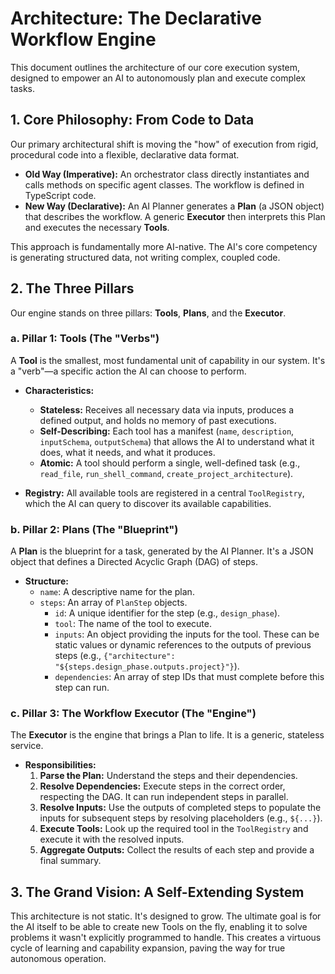# Architecture: The Declarative Workflow Engine

This document outlines the architecture of our core execution system, designed to empower an AI to autonomously plan and execute complex tasks.

## 1. Core Philosophy: From Code to Data

Our primary architectural shift is moving the "how" of execution from rigid, procedural code into a flexible, declarative data format.

-   **Old Way (Imperative):** An orchestrator class directly instantiates and calls methods on specific agent classes. The workflow is defined in TypeScript code.
-   **New Way (Declarative):** An AI Planner generates a **Plan** (a JSON object) that describes the workflow. A generic **Executor** then interprets this Plan and executes the necessary **Tools**.

This approach is fundamentally more AI-native. The AI's core competency is generating structured data, not writing complex, coupled code.

## 2. The Three Pillars

Our engine stands on three pillars: **Tools**, **Plans**, and the **Executor**.

### a. Pillar 1: Tools (The "Verbs")

A **Tool** is the smallest, most fundamental unit of capability in our system. It's a "verb"—a specific action the AI can choose to perform.

-   **Characteristics:**
    -   **Stateless:** Receives all necessary data via inputs, produces a defined output, and holds no memory of past executions.
    -   **Self-Describing:** Each tool has a manifest (`name`, `description`, `inputSchema`, `outputSchema`) that allows the AI to understand what it does, what it needs, and what it produces.
    -   **Atomic:** A tool should perform a single, well-defined task (e.g., `read_file`, `run_shell_command`, `create_project_architecture`).

-   **Registry:** All available tools are registered in a central `ToolRegistry`, which the AI can query to discover its available capabilities.

### b. Pillar 2: Plans (The "Blueprint")

A **Plan** is the blueprint for a task, generated by the AI Planner. It's a JSON object that defines a Directed Acyclic Graph (DAG) of steps.

-   **Structure:**
    -   `name`: A descriptive name for the plan.
    -   `steps`: An array of `PlanStep` objects.
        -   `id`: A unique identifier for the step (e.g., `design_phase`).
        -   `tool`: The name of the tool to execute.
        -   `inputs`: An object providing the inputs for the tool. These can be static values or dynamic references to the outputs of previous steps (e.g., `{"architecture": "${steps.design_phase.outputs.project}"}`).
        -   `dependencies`: An array of step IDs that must complete before this step can run.

### c. Pillar 3: The Workflow Executor (The "Engine")

The **Executor** is the engine that brings a Plan to life. It is a generic, stateless service.

-   **Responsibilities:**
    1.  **Parse the Plan:** Understand the steps and their dependencies.
    2.  **Resolve Dependencies:** Execute steps in the correct order, respecting the DAG. It can run independent steps in parallel.
    3.  **Resolve Inputs:** Use the outputs of completed steps to populate the inputs for subsequent steps by resolving placeholders (e.g., `${...}`).
    4.  **Execute Tools:** Look up the required tool in the `ToolRegistry` and execute it with the resolved inputs.
    5.  **Aggregate Outputs:** Collect the results of each step and provide a final summary.

## 3. The Grand Vision: A Self-Extending System

This architecture is not static. It's designed to grow. The ultimate goal is for the AI itself to be able to create new Tools on the fly, enabling it to solve problems it wasn't explicitly programmed to handle. This creates a virtuous cycle of learning and capability expansion, paving the way for true autonomous operation.
